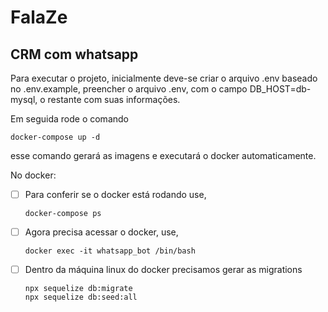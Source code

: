 # FalaZe

## CRM com whatsapp

Para executar o projeto, inicialmente deve-se criar o arquivo .env baseado no .env.example, preencher o arquivo .env, com o campo DB_HOST=db-mysql, o restante com suas informações.

Em seguida rode o comando

```
docker-compose up -d
```

esse comando gerará as imagens e executará o docker automaticamente.

No docker:

- [ ] Para conferir se o docker está rodando use,

  ```
  docker-compose ps
  ```

- [ ] Agora precisa acessar o docker, use,

  ```
  docker exec -it whatsapp_bot /bin/bash
  ```

- [ ] Dentro da máquina linux do docker precisamos gerar as migrations

  ```
  npx sequelize db:migrate
  npx sequelize db:seed:all
  ```
